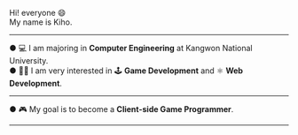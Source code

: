 Hi! everyone 😄<br>
My name is Kiho.
***
● 💻 I am majoring in **Computer Engineering** at Kangwon National University.<br>
● 🧑‍💻 I am very interested in 🕹️ **Game Development** and ⚛️ **Web Development**.<br>
***
● 🎮 My goal is to become a **Client-side Game Programmer**.<br>
***
